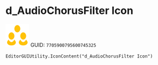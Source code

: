# d_AudioChorusFilter Icon
![](/img/d_AudioChorusFilter%20Icon.png)
GUID: `7705900795600745325`
```
EditorGUIUtility.IconContent("d_AudioChorusFilter Icon")
```
